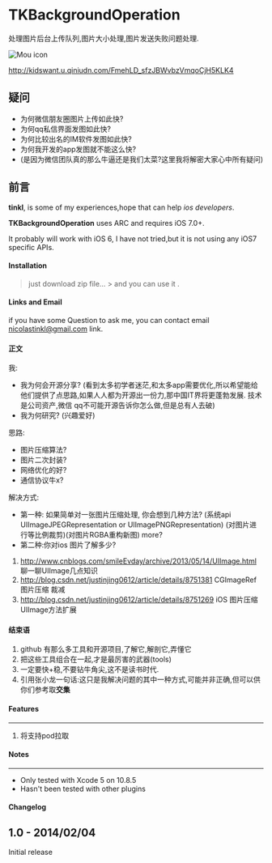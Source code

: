 # TKBackgroundOperation
  
处理图片后台上传队列,图片大小处理,图片发送失败问题处理.

![Mou icon](http://kidswant.u.qiniudn.com/FmehLD_sfzJBWvbzVmqoCjH5KLK4) 

http://kidswant.u.qiniudn.com/FmehLD_sfzJBWvbzVmqoCjH5KLK4


## 疑问

- 为何微信朋友圈图片上传如此快?
- 为何qq私信界面发图如此快?
- 为何比较出名的IM软件发图如此快?
- 为何我开发的app发图就不能这么快?
- (是因为微信团队真的那么牛逼还是我们太菜?这里我将解密大家心中所有疑问)

## 前言

**tinkl**, is some of my experiences,hope that can help *ios  developers*.

**TKBackgroundOperation** uses ARC and requires iOS 7.0+.

It probably will work with iOS 6, I have not tried,but  it is not using any iOS7 specific APIs.
 
####  Installation

> just download zip file… &gt; and you can use it .

#### Links and Email

if you have some Question to ask me, you can contact email <nicolastinkl@gmail.com> link.
 

[id]: http://mouapp.com "Markdown editor on Mac OS X"



#### 正文
我:

- 我为何会开源分享?
 (看到太多初学者迷茫,和太多app需要优化,所以希望能给他们提供了点思路,如果人人都为开源出一份力,那中国IT界将更蓬勃发展. 技术是公司资产,微信 qq不可能开源告诉你怎么做,但是总有人去破)
- 我为何研究?  (兴趣爱好)


思路:

- 图片压缩算法?
- 图片二次封装?
- 网络优化的好?
- 通信协议牛x?

解决方式:

- 第一种: 如果简单对一张图片压缩处理, 你会想到几种方法?
(系统api UIImageJPEGRepresentation or UIImagePNGRepresentation) (对图片进行等比例裁剪)(对图片RGBA重构新图) more?
- 第二种:你对ios 图片了解多少?
1.  <http://www.cnblogs.com/smileEvday/archive/2013/05/14/UIImage.html>  聊一聊UIImage几点知识
2. <http://blog.csdn.net/justinjing0612/article/details/8751381>  CGImageRef 图片压缩 裁减
3.  <http://blog.csdn.net/justinjing0612/article/details/8751269>   iOS 图片压缩UIImage方法扩展


####  结束语
1. github 有那么多工具和开源项目,了解它,解剖它,弄懂它
2. 把这些工具组合在一起,才是最厉害的武器(tools)
3. 一定要快+稳,不要钻牛角尖,这不是读书时代.
4. 引用张小龙一句话:这只是我解决问题的其中一种方式,可能并非正确,但可以供你们参考取<b>交集</b>


####  Features

------------------------------------

1. 将支持pod拉取

#### Notes

--------

* Only tested with Xcode 5 on 10.8.5
* Hasn't been tested with other plugins 



#### Changelog



1.0 - 2014/02/04
----------

Initial release


